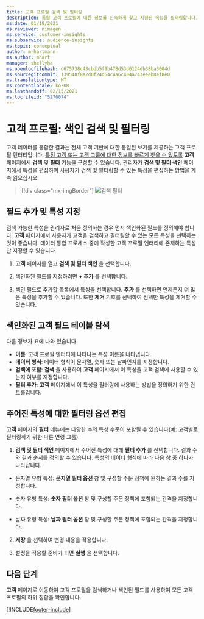 ```yaml
---
title: 고객 프로필 검색 및 필터링
description: 통합 고객 프로필에 대한 정보를 신속하게 찾고 지정된 속성을 필터링합니다.
ms.date: 01/19/2021
ms.reviewer: nimagen
ms.service: customer-insights
ms.subservice: audience-insights
ms.topic: conceptual
author: m-hartmann
ms.author: mhart
manager: shellyha
ms.openlocfilehash: d675738c43cbdb5f9b478d53d6124db38ba3004d
ms.sourcegitcommit: 139548f8a2d0f24d54c4a6c404a743eeeb8ef8e0
ms.translationtype: HT
ms.contentlocale: ko-KR
ms.lasthandoff: 02/15/2021
ms.locfileid: "5270074"
---
```

# <a name="customer-profiles-search--filter-index"></a>고객 프로필: 색인 검색 및 필터링

고객 데이터를 통합한 결과는 전체 고객 기반에 대한 통일된 보기를 제공하는 고객 프로필 엔터티입니다. [특정 고객 또는 고객 그룹에 대한 정보를 빠르게 찾을 수 있도록](customer-profiles.md) **고객** 페이지에서 **검색** 및 **필터** 기능을 구성할 수 있습니다. 관리자가 **검색 및 필터 색인** 페이지에서 특성을 편집하여 사용자가 검색 및 필터링할 수 있는 특성을 편집하는 방법을 계속 읽으십시오.

> [!div class="mx-imgBorder"]
> ![검색 필터](media/search-filter.png "검색 필터")

## <a name="add-fields-and-specify-attributes"></a>필드 추가 및 특성 지정

검색 가능한 특성을 관리자로 처음 정의하는 경우 먼저 색인화된 필드를 정의해야 합니다. **고객** 페이지에서 사용자가 고객을 검색하고 필터링할 수 있는 모든 특성을 선택하는 것이 좋습니다. 데이터 통합 프로세스 중에 작성한 고객 프로필 엔터티에 존재하는 특성만 지정할 수 있습니다.

1. **고객** 페이지를 열고 **검색 및 필터 색인** 을 선택합니다.

2. 색인화된 필드를 지정하려면 **+ 추가** 를 선택합니다.

3. 색인 필드로 추가할 목록에서 특성을 선택합니다. **추가** 를 선택하면 언제든지 더 많은 특성을 추가할 수 있습니다. 또한 **제거** 기호를 선택하여 선택한 특성을 제거할 수 있습니다.

## <a name="explore-the-indexed-customer-fields-table"></a>색인화된 고객 필드 테이블 탐색

다음 정보가 표에 나와 있습니다.

- **이름**: 고객 프로필 엔터티에 나타나는 특성 이름을 나타냅니다.
- **데이터 형식**: 데이터 형식이 문자열, 숫자 또는 날짜인지를 지정합니다.
- **검색에 포함**: **검색** 을 사용하여 **고객** 페이지에서 이 특성을 고객 검색에 사용할 수 있는지 여부를 지정합니다.
- **필터 추가**: **고객** 페이지에서 이 특성을 필터링에 사용하는 방법을 정의하기 위한 컨트롤입니다.

## <a name="editing-filtering-options-for-a-given-attribute"></a>주어진 특성에 대한 필터링 옵션 편집

**고객** 페이지의 **필터** 메뉴에는 다양한 수의 특성 수준이 포함될 수 있습니다(예: 고객별로 필터링하기 위한 다른 연령 그룹).

1. **검색 및 필터 색인** 페이지에서 주어진 특성에 대해 **필터 추가** 를 선택합니다. 결과 수와 결과 순서를 정의할 수 있습니다. 특성의 데이터 형식에 따라 다음 창 중 하나가 나타납니다.

- 문자열 유형 특성: **문자열 필터 옵션** 창 및 구성할 주문 정책에 원하는 결과 수를 지정합니다.

- 숫자 유형 특성: **숫자 필터 옵션** 창 및 구성할 주문 정책에 포함되는 간격을 지정합니다.

- 날짜 유형 특성: **날짜 필터 옵션** 창 및 구성할 주문 정책에 포함되는 간격을 지정합니다.

2. **저장** 을 선택하여 변경 내용을 적용합니다.

3. 설정을 적용할 준비가 되면 **실행** 을 선택합니다.

## <a name="next-steps"></a>다음 단계

**고객** 페이지로 이동하여 고객 프로필을 검색하거나 색인된 필드를 사용하여 모든 고객 프로필의 하위 집합을 확인합니다.


[!INCLUDE[footer-include](../includes/footer-banner.md)]